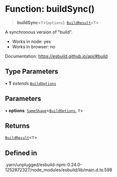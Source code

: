 # Function: buildSync()

> **buildSync**\<`T`\>(`options`): [`BuildResult`](../interfaces/BuildResult.md)\<`T`\>

A synchronous version of "build".

- Works in node: yes
- Works in browser: no

Documentation: https://esbuild.github.io/api/#build

## Type Parameters

• **T** *extends* [`BuildOptions`](../interfaces/BuildOptions.md)

## Parameters

• **options**: [`SameShape`](../type-aliases/SameShape.md)\<[`BuildOptions`](../interfaces/BuildOptions.md), `T`\>

## Returns

[`BuildResult`](../interfaces/BuildResult.md)\<`T`\>

## Defined in

.yarn/unplugged/esbuild-npm-0.24.0-1252872327/node\_modules/esbuild/lib/main.d.ts:598
